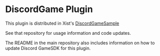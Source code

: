 
# DiscordGame Plugin

This plugin is distributed in Xist's
[DiscordGameSample](https://github.com/XistGG/DiscordGameSample)

See that repository for usage information and code updates.

The README in the main repository also includes information on
how to update Discord GameSDK for this plugin.
